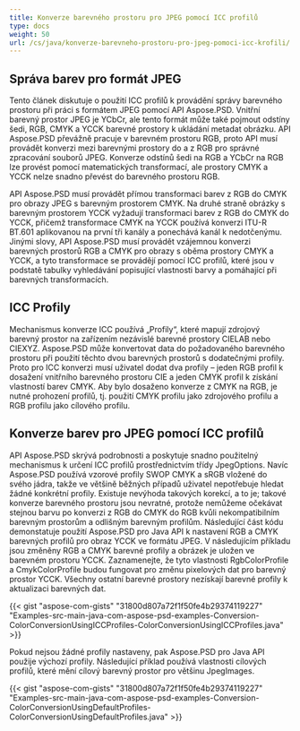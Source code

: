 ```yaml
---
title: Konverze barevného prostoru pro JPEG pomocí ICC profilů
type: docs
weight: 50
url: /cs/java/konverze-barevneho-prostoru-pro-jpeg-pomoci-icc-krofili/
---
```


## **Správa barev pro formát JPEG**

Tento článek diskutuje o použití ICC profilů k provádění správy barevného prostoru při práci s formátem JPEG pomocí API Aspose.PSD. Vnitřní barevný prostor JPEG je YCbCr, ale tento formát může také pojmout odstíny šedi, RGB, CMYK a YCCK barevné prostory k ukládání metadat obrázku. API Aspose.PSD převážně pracuje v barevném prostoru RGB, proto API musí provádět konverzi mezi barevnými prostory do a z RGB pro správné zpracování souborů JPEG. Konverze odstínů šedi na RGB a YCbCr na RGB lze provést pomocí matematických transformací, ale prostory CMYK a YCCK nelze snadno převést do barevného prostoru RGB.

API Aspose.PSD musí provádět přímou transformaci barev z RGB do CMYK pro obrazy JPEG s barevným prostorem CMYK. Na druhé straně obrázky s barevným prostorem YCCK vyžadují transformaci barev z RGB do CMYK do YCCK, přičemž transformace CMYK na YCCK používá konverzi ITU-R BT.601 aplikovanou na první tři kanály a ponechává kanál k nedotčenýmu. Jinými slovy, API Aspose.PSD musí provádět vzájemnou konverzi barevných prostorů RGB a CMYK pro obrazy s oběma prostory CMYK a YCCK, a tyto transformace se provádějí pomocí ICC profilů, které jsou v podstatě tabulky vyhledávání popisující vlastnosti barvy a pomáhající při barevných transformacích.

## **ICC Profily**

Mechanismus konverze ICC používá „Profily“, které mapují zdrojový barevný prostor na zařízením nezávislé barevné prostory CIELAB nebo CIEXYZ. Aspose.PSD může konvertovat data do požadovaného barevného prostoru při použití těchto dvou barevných prostorů s dodatečnými profily. Proto pro ICC konverzi musí uživatel dodat dva profily – jeden RGB profil k dosažení vnitřního barevného prostoru CIE a jeden CMYK profil k získání vlastností barev CMYK. Aby bylo dosaženo konverze z CMYK na RGB, je nutné prohození profilů, tj. použití CMYK profilu jako zdrojového profilu a RGB profilu jako cílového profilu.

## **Konverze barev pro JPEG pomocí ICC profilů**

API Aspose.PSD skrývá podrobnosti a poskytuje snadno použitelný mechanismus k určení ICC profilů prostřednictvím třídy JpegOptions. Navíc Aspose.PSD používá vzorové profily SWOP CMYK a sRGB vložené do svého jádra, takže ve většině běžných případů uživatel nepotřebuje hledat žádné konkrétní profily. Existuje nevýhoda takových korekcí, a to je; takové konverze barevného prostoru jsou nevratné, protože nemůžeme očekávat stejnou barvu po konverzi z RGB do CMYK do RGB kvůli nekompatibilním barevným prostorům a odlišným barevným profilům. Následující část kódu demonstatuje použití Aspose.PSD pro Java API k nastavení RGB a CMYK barevných profilů pro obraz YCCK ve formátu JPEG. V následujícím příkladu jsou změněny RGB a CMYK barevné profily a obrázek je uložen ve barevném prostoru YCCK. Zaznamenejte, že tyto vlastnosti RgbColorProfile a CmykColorProfile budou fungovat pro změnu pixelových dat pro barevný prostor YCCK. Všechny ostatní barevné prostory nezískají barevné profily k aktualizaci barevných dat.

{{< gist "aspose-com-gists" "31800d807a72f1f50fe4b29374119227" "Examples-src-main-java-com-aspose-psd-examples-Conversion-ColorConversionUsingICCProfiles-ColorConversionUsingICCProfiles.java" >}}

Pokud nejsou žádné profily nastaveny, pak Aspose.PSD pro Java API použije výchozí profily. Následující příklad používá vlastnosti cílových profilů, které mění cílový barevný prostor pro většinu JpegImages.

{{< gist "aspose-com-gists" "31800d807a72f1f50fe4b29374119227" "Examples-src-main-java-com-aspose-psd-examples-Conversion-ColorConversionUsingDefaultProfiles-ColorConversionUsingDefaultProfiles.java" >}}
